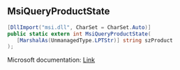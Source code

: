 ## MsiQueryProductState

```csharp
[DllImport("msi.dll", CharSet = CharSet.Auto)]
public static extern int MsiQueryProductState(
   [MarshalAs(UnmanagedType.LPTStr)] string szProduct
);
```

Microsoft documentation: [Link](https://learn.microsoft.com/en-us/windows/win32/api/msi/nf-msi-msiqueryproductstatea)
